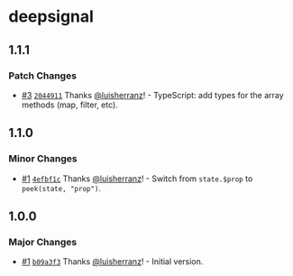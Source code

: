 # deepsignal

## 1.1.1

### Patch Changes

- [#3](https://github.com/luisherranz/deepsignal/pull/3) [`2044911`](https://github.com/luisherranz/deepsignal/commit/20449118e631e5b3129f1ae1ba1b81eb0fcf78d0) Thanks [@luisherranz](https://github.com/luisherranz)! - TypeScript: add types for the array methods (map, filter, etc).

## 1.1.0

### Minor Changes

- [#1](https://github.com/luisherranz/deepsignal/pull/1) [`4efbf1c`](https://github.com/luisherranz/deepsignal/commit/4efbf1ccc3b089e6a6722de1e58b28e91d540517) Thanks [@luisherranz](https://github.com/luisherranz)! - Switch from `state.$prop` to `peek(state, "prop")`.

## 1.0.0

### Major Changes

- [#1](https://github.com/luisherranz/deepsignal/pull/1) [`b09a3f3`](https://github.com/luisherranz/deepsignal/commit/b09a3f3c911da103ef3179e6d5509035e3e3909b) Thanks [@luisherranz](https://github.com/luisherranz)! - Initial version.
